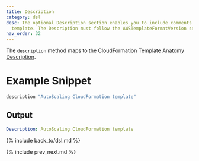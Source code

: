 ```yaml
---
title: Description
category: dsl
desc: The optional Description section enables you to include comments about your
  template. The Description must follow the AWSTemplateFormatVersion section.
nav_order: 32
---
```


The `description` method maps to the CloudFormation Template Anatomy [Description](https://docs.aws.amazon.com/AWSCloudFormation/latest/UserGuide/template-description-structure.html).

# Example Snippet


```ruby
description "AutoScaling CloudFormation template"
```

## Output

```yaml
Description: AutoScaling CloudFormation template
```

{% include back_to/dsl.md %}

{% include prev_next.md %}
